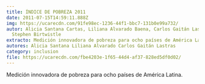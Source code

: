 ```yaml
---
title: ÍNDICE DE POBREZA 2011
date: 2011-07-15T14:59:11.888Z
img: https://ucarecdn.com/91fe98ec-1236-44f1-bbc7-131b0e99a732/
autor: Alicia Santana Cartas, Liliana Alvarado Baena, Carlos Gaitán Lastras,
  Stephen Birtwistle
extracto: Medición innovadora de pobreza para ocho países de América Latina.
autores: Alicia Santana Liliana Alvarado Carlos Gaitán Lastras
category: inclusion
file: https://ucarecdn.com/fbe4203e-1f65-44d4-af37-828ed5df0d02/
---
```

<!--StartFragment-->

Medición innovadora de pobreza para ocho países de América Latina.

<!--EndFragment-->
